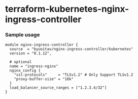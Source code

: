 # terraform-kubernetes-nginx-ingress-controller

### Sample usage

```
module nginx-ingress-controller {
  source  = "byuoitav/nginx-ingress-controller/kubernetes"
  version = "0.1.12",

  # optional
  name = "ingress-nginx"
  nginx_config {
    "ssl-protocols"     = "TLSv1.2" # Only Support TLSv1.2
	"proxy-buffer-size" = "16k"
  }
  load_balancer_source_ranges = ["1.2.3.4/32"]
}
```
